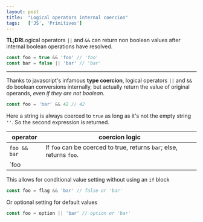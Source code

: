 ```yaml
---
layout: post
title:  "Logical operators internal coercion"
tags:   ['JS', 'Primitives']
---
```


**TL;DR**Logical operators `||` and `&&` can return non boolean values after internal boolean operations have resolved.
``` javascript
const foo = true && 'foo' // 'foo'
const bar = false || 'bar' // 'bar'
```

<hr>

Thanks to javascript's infamous **type coercion**, logical operators `||` and `&&` do boolean conversions internally, but actually return the value of original operands, *even if they are not boolean*.

```javascript
const foo = 'bar' && 42 // 42
```
Here a string is always coerced to `true` as long as it's not the empty string `''`. So the second expression is returned.

| operator | coercion logic |
| --- | --- |
| `foo && bar` | If `foo` can be coerced to true, returns `bar`; else, returns `foo`. |
| `foo || bar` | If `foo` can be coerced to true, returns `foo`; else, returns `bar`. |


This allows for conditional value setting without using an `if` block
```javascript
const foo = flag && 'bar' // false or 'bar'
```
Or optional setting for default values
```javascript
const foo = option || 'bar' // option or 'bar'
```